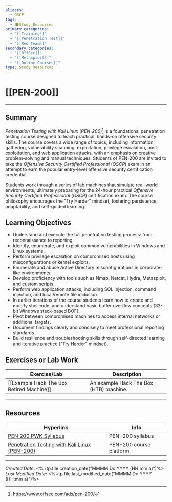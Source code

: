 ```yaml
---
aliases:
  - OSCP
tags:
  - 🎓Study_Resources
primary categories:
  - "[[Training]]"
  - "[[Penetration Test]]"
  - "[[Red Team]]"
secondary categories:
  - "[[OffSec]]"
  - "[[Metasploit]]"
  - "[[Online Courses]]"
type: Study Resources
---
```

# [[PEN-200]]

***
## Summary

*Penetration Testing with Kali Linux* (*PEN-200*)[^1] is a foundational penetration testing course designed to teach practical, hands-on offensive security skills. The course covers a wide range of topics, including information gathering, vulnerability scanning, exploitation, privilege escalation, post-exploitation, and web application attacks, with an emphasis on creative problem-solving and manual techniques. Students of PEN-200 are invited to take the *Offensive Security Certified Professional* (*OSCP*) exam in an attempt to earn the popular entry-level offensive security certification credential.

Students work through a series of lab machines that simulate real-world environments, ultimately preparing for the 24-hour practical *Offensive Security Certified Professional* (*OSCP*) certification exam. The course philosophy encourages the "Try Harder" mindset, fostering persistence, adaptability, and self-guided learning.

## Learning Objectives

* Understand and execute the full penetration testing process: from reconnaissance to reporting.
* Identify, enumerate, and exploit common vulnerabilities in Windows and Linux systems.
* Perform privilege escalation on compromised hosts using misconfigurations or kernel exploits.
* Enumerate and abuse Active Directory misconfigurations in corporate-like environments.
* Develop proficiency with tools such as Nmap, Netcat, Hydra, Metasploit, and custom scripts.
* Perform web application attacks, including SQL injection, command injection, and local/remote file inclusion.
* In earlier iterations of the course students learn how to create and modify shellcode, and understand basic buffer overflow concepts (32-bit Windows stack-based BOF).
* Pivot between compromised machines to access internal networks or additional targets.
* Document findings clearly and concisely to meet professional reporting standards.
* Build resilience and troubleshooting skills through self-directed learning and iterative practice ("Try Harder" mindset).

## Exercises or Lab Work

| Exercise/Lab                             | Description                            |
| ---------------------------------------- | -------------------------------------- |
| [[Example Hack The Box Retired Machine]] | An example Hack The Box (HTB) machine. |

***

## Resources

| Hyperlink                                                                                                 | Info                    |
| --------------------------------------------------------------------------------------------------------- | ----------------------- |
| [PEN 200 PWK Syllabus](https://www.offsec.com/documentation/penetration-testing-with-kali.pdf)            | PEN-200 syllabus        |
| [Penetration Testing with Kali Linux (PEN-200)](https://portal.offsec.com/courses/pen-200-44065/overview) | PEN-200 course platform |

[^1]: https://www.offsec.com/ads/pen-200/

***

*Created Date*: <%+tp.file.creation_date("MMMM Do YYYY (HH:mm a)")%>  
*Last Modified Date*: <%+tp.file.last_modified_date("MMMM Do YYYY (HH:mm a)")%>
